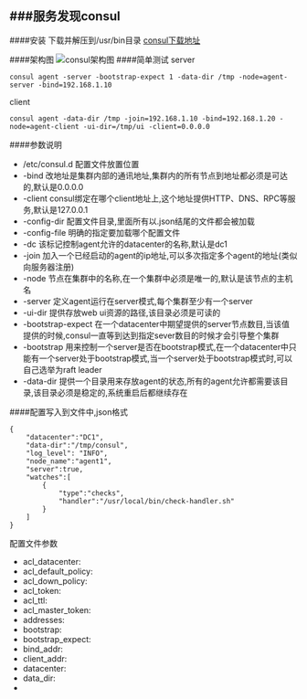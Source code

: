 ###服务发现consul
------
####安装
下载并解压到/usr/bin目录
[consul下载地址](https://www.consul.io/downloads.html)

####架构图
![consul架构图](https://www.consul.io/assets/images/consul-arch-b2478674.png)
####简单测试
server
	
	consul agent -server -bootstrap-expect 1 -data-dir /tmp -node=agent-server -bind=192.168.1.10

client
	
	consul agent -data-dir /tmp -join=192.168.1.10 -bind=192.168.1.20 -node=agent-client -ui-dir=/tmp/ui -client=0.0.0.0

####参数说明

-	/etc/consul.d 		配置文件放置位置
-	-bind				改地址是集群内部的通讯地址,集群内的所有节点到地址都必须是可达的,默认是0.0.0.0
-	-client 			consul绑定在哪个client地址上,这个地址提供HTTP、DNS、RPC等服务,默认是127.0.0.1
-	-config-dir			配置文件目录,里面所有以.json结尾的文件都会被加载
-	-config-file		明确的指定要加载哪个配置文件
-	-dc 				该标记控制agent允许的datacenter的名称,默认是dc1
-	-join				加入一个已经启动的agent的ip地址,可以多次指定多个agent的地址(类似向服务器注册)
-	-node				节点在集群中的名称,在一个集群中必须是唯一的,默认是该节点的主机名
-	-server 			定义agent运行在server模式,每个集群至少有一个server
-	-ui-dir 			提供存放web ui资源的路径,该目录必须是可读的
-	-bootstrap-expect	在一个datacenter中期望提供的server节点数目,当该值提供的时候,consul一直等到达到指定sever数目的时候才会引导整个集群
-	-bootstrap 			用来控制一个server是否在bootstrap模式,在一个datacenter中只能有一个server处于bootstrap模式,当一个server处于bootstrap模式时,可以自己选举为raft leader
-	-data-dir			提供一个目录用来存放agent的状态,所有的agent允许都需要该目录,该目录必须是稳定的,系统重启后都继续存在

####配置写入到文件中,json格式

	{
		"datacenter":"DC1",
		"data-dir":"/tmp/consul",
		"log_level": "INFO",
		"node_name":"agent1",
		"server":true,
		"watches":[
			{
				"type":"checks",
				"handler":"/usr/local/bin/check-handler.sh"
			}
		]
	}

配置文件参数
-	acl_datacenter:
-	acl_default_policy:
-	acl_down_policy:
-	acl_token:
-	acl_ttl:
-	acl_master_token:
-	addresses:
-	bootstrap:
-	bootstrap_expect:
-	bind_addr:
-	client_addr:
-	datacenter:
-	data_dir:
-	
